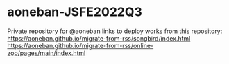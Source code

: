 # aoneban-JSFE2022Q3
Private repository for @aoneban
links to deploy works from this repository:
https://aoneban.github.io/migrate-from-rss/songbird/index.html
https://aoneban.github.io/migrate-from-rss/online-zoo/pages/main/index.html
